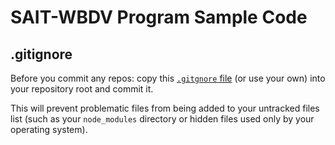 # SAIT-WBDV Program Sample Code
## .gitignore
Before you commit any repos: copy this [`.gitgnore` file](https://github.com/cprg210/sample-code/blob/master/.gitignore) (or use your own) into your repository root and commit it. 

This will prevent problematic files from being added to your untracked files list (such as your `node_modules` directory or hidden files used only by your operating system).
